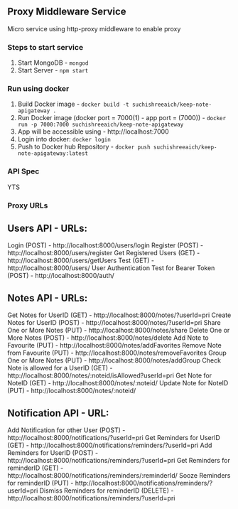 ## Proxy Middleware Service
Micro service using http-proxy middleware to enable proxy

### Steps to start service
1. Start MongoDB - ```mongod```
2. Start Server  - ```npm start```

### Run using docker
1. Build Docker image - ```docker build -t suchishreeaich/keep-note-apigateway .```
2. Run Docker image (docker port = 7000(1) - app port = (7000)) - ```docker run -p 7000:7000 suchishreeaich/keep-note-apigateway```
3. App will be accessible using - http://localhost:7000
4. Login into docker: ```docker login```
5. Push to Docker hub Repository  - ```docker push suchishreeaich/keep-note-apigateway:latest```

### API Spec
YTS

### Proxy URLs
Users API - URLs:
-----------------
Login (POST) - http://localhost:8000/users/login
Register (POST) - http://localhost:8000/users/register
Get Registered Users (GET) - http://localhost:8000/users/getUsers
Test (GET) - http://localhost:8000/users/
User Authentication Test for Bearer Token (POST) - http://localhost:8000/auth/

Notes API - URLs:
-----------------
Get Notes for UserID (GET) - http://localhost:8000/notes/?userId=pri
Create Notes for UserID (POST) - http://localhost:8000/notes/?userId=pri
Share One or More Notes (PUT) - http://localhost:8000/notes/share
Delete One or More Notes (POST) - http://localhost:8000/notes/delete
Add Note to Favourite (PUT) - http://localhost:8000/notes/addFavorites
Remove Note from Favourite (PUT) - http://localhost:8000/notes/removeFavorites
Group One or More Notes (PUT) - http://localhost:8000/notes/addGroup
Check Note is allowed for a UserID (GET) - http://localhost:8000/notes/:noteid/isAllowed?userId=pri
Get Note for NoteID (GET) - http://localhost:8000/notes/:noteid/
Update Note for NoteID (PUT) - http://localhost:8000/notes/:noteid/

Notification API - URL:
-----------------
Add Notification for other User (POST) - http://localhost:8000/notifications/?userId=pri
Get Reminders for UserID (GET) - http://localhost:8000/notifications/reminders/?userId=pri
Add Reminders for UserID (POST) - http://localhost:8000/notifications/reminders/?userId=pri
Get Reminders for reminderID (GET) - http://localhost:8000/notifications/reminders/:reminderId/
Sooze Reminders for reminderID (PUT) - http://localhost:8000/notifications/reminders/?userId=pri
Dismiss Reminders for reminderID (DELETE) - http://localhost:8000/notifications/reminders/?userId=pri
